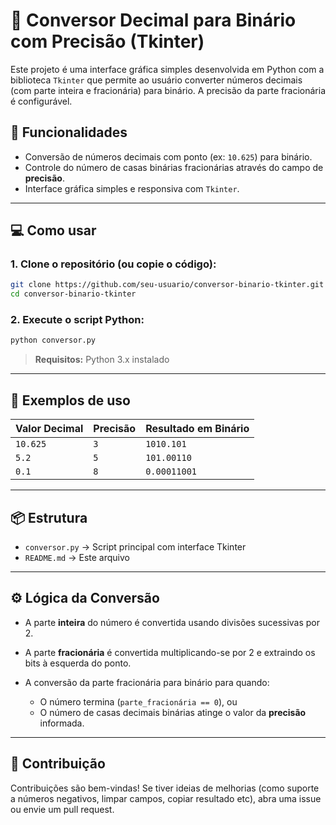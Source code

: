 # 🔢 Conversor Decimal para Binário com Precisão (Tkinter)

Este projeto é uma interface gráfica simples desenvolvida em Python com a biblioteca `Tkinter` que permite ao usuário converter números decimais (com parte inteira e fracionária) para binário. A precisão da parte fracionária é configurável.

## 🚀 Funcionalidades

- Conversão de números decimais com ponto (ex: `10.625`) para binário.
- Controle do número de casas binárias fracionárias através do campo de **precisão**.
- Interface gráfica simples e responsiva com `Tkinter`.

---

## 💻 Como usar

### 1. Clone o repositório (ou copie o código):
```bash
git clone https://github.com/seu-usuario/conversor-binario-tkinter.git
cd conversor-binario-tkinter
````

### 2. Execute o script Python:

```bash
python conversor.py
```

> **Requisitos:** Python 3.x instalado

---

## 🧠 Exemplos de uso

| Valor Decimal | Precisão | Resultado em Binário |
| ------------- | -------- | -------------------- |
| `10.625`      | `3`      | `1010.101`           |
| `5.2`         | `5`      | `101.00110`          |
| `0.1`         | `8`      | `0.00011001`         |

---

## 📦 Estrutura

* `conversor.py` → Script principal com interface Tkinter
* `README.md` → Este arquivo

---

## ⚙️ Lógica da Conversão

* A parte **inteira** do número é convertida usando divisões sucessivas por 2.
* A parte **fracionária** é convertida multiplicando-se por 2 e extraindo os bits à esquerda do ponto.
* A conversão da parte fracionária para binário para quando:

  * O número termina (`parte_fracionária == 0`), ou
  * O número de casas decimais binárias atinge o valor da **precisão** informada.

---

## 🤝 Contribuição

Contribuições são bem-vindas! Se tiver ideias de melhorias (como suporte a números negativos, limpar campos, copiar resultado etc), abra uma issue ou envie um pull request.
